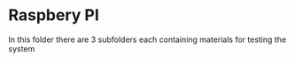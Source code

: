 # Raspbery PI 
In this folder there are 3 subfolders each containing materials for testing the system
